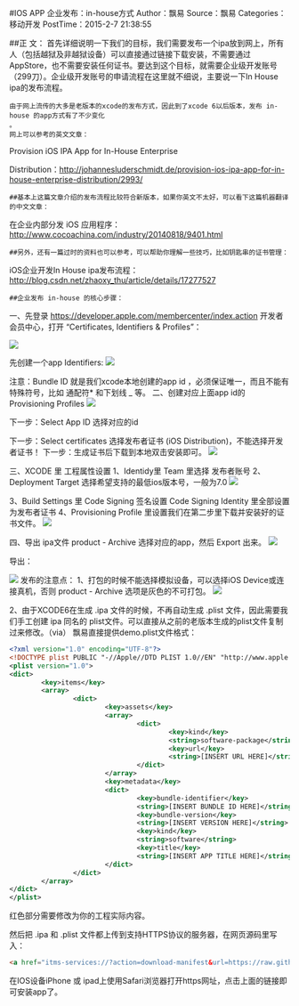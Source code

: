#IOS APP 企业发布：in-house方式
Author：飘易 Source：飘易
Categories：移动开发 PostTime：2015-2-7 21:38:55

##正 文：
    首先详细说明一下我们的目标，我们需要发布一个ipa放到网上，所有人（包括越狱及非越狱设备）可以直接通过链接下载安装，不需要通过AppStore，也不需要安装任何证书。要达到这个目标，就需要企业级开发账号（299刀）。企业级开发账号的申请流程在这里就不细说，主要说一下In House ipa的发布流程。
    
    由于网上流传的大多是老版本的xcode的发布方式，因此到了xcode 6以后版本，发布 in-house 的app方式有了不少变化
    。
    网上可以参考的英文文章：
    
Provision iOS IPA App for In-House Enterprise

Distribution：http://johannesluderschmidt.de/provision-ios-ipa-app-for-in-house-enterprise-distribution/2993/

    ##基本上这篇文章介绍的发布流程比较符合新版本，如果你英文不太好，可以看下这篇机器翻译的中文文章：
    
在企业内部分发 iOS 应用程序：http://www.cocoachina.com/industry/20140818/9401.html

    ##另外，还有一篇过时的资料也可以参考，可以帮助你理解一些技巧，比如钥匙串的证书管理：
    
iOS企业开发In House ipa发布流程：http://blog.csdn.net/zhaoxy_thu/article/details/17277527

    ##企业发布 in-house 的核心步骤：
    
一、先登录 https://developer.apple.com/membercenter/index.action 开发者会员中心，打开 “Certificates, Identifiers & Profiles”：

<img src="http://www.piaoyi.org/upimg/file071127_08/02/201551711491888.jpg" />

先创建一个app Identifiers:
<img src="http://www.piaoyi.org/upimg/file071127_08/02/201551711544333.jpg" />


注意：Bundle ID 就是我们xcode本地创建的app id ，必须保证唯一，而且不能有特殊符号，比如 通配符* 和下划线 _ 等。
二、创建对应上面app id的 Provisioning Profiles
<img src="http://www.piaoyi.org/upimg/file071127_08/02/201551711591978.jpg" />

下一步：Select App ID 选择对应的id

下一步：Select certificates 选择发布者证书 (iOS Distribution)，不能选择开发者证书！
下一步：生成证书后下载到本地双击安装即可。
<img src="http://www.piaoyi.org/upimg/file071127_08/02/20155171224891.jpg" />


三、XCODE 里 工程属性设置
1、Identidy里 Team 里选择 发布者账号
2、Deployment Target 选择希望支持的最低ios版本号，一般为7.0
<img src="http://www.piaoyi.org/upimg/file071127_08/02/20155171211258.jpg"/>

3、Build Settings 里 Code Signing 签名设置 Code Signing Identity 里全部设置为发布者证书
4、Provisioning Profile 里设置我们在第二步里下载并安装好的证书文件。
<img src="http://www.piaoyi.org/upimg/file071127_08/02/201551712141858.jpg"/>

四、导出 ipa文件
product - Archive 选择对应的app，然后 Export 出来。
<img src="http://www.piaoyi.org/upimg/file071127_08/02/201551712191619.jpg"/>


导出：

<img src="http://www.piaoyi.org/upimg/file071127_08/02/201551712204866.jpg"/>
发布的注意点：
1、打包的时候不能选择模拟设备，可以选择iOS Device或连接真机，否则 product - Archive 选项是灰色的不可打包。
<img src="http://www.piaoyi.org/upimg/file071127_08/02/201551721333993.jpg"/>

2、由于XCODE6在生成 .ipa 文件的时候，不再自动生成 .plist 文件，因此需要我们手工创建 ipa 同名的 plist文件。可以直接从之前的老版本生成的plist文件复制过来修改。（via）
飘易直接提供demo.plist文件格式：
```xml
<?xml version="1.0" encoding="UTF-8"?>
<!DOCTYPE plist PUBLIC "-//Apple//DTD PLIST 1.0//EN" "http://www.apple.com/DTDs/PropertyList-1.0.dtd">
<plist version="1.0">
<dict>
        <key>items</key>
        <array>
                <dict>
                        <key>assets</key>
                        <array>
                                <dict>
                                        <key>kind</key>
                                        <string>software-package</string>
                                        <key>url</key>
                                        <string>[INSERT URL HERE]</string>
                                </dict>
                        </array>
                        <key>metadata</key>
                        <dict>
                                <key>bundle-identifier</key>
                                <string>[INSERT BUNDLE ID HERE]</string>
                                <key>bundle-version</key>
                                <string>[INSERT VERSION HERE]</string>
                                <key>kind</key>
                                <string>software</string>
                                <key>title</key>
                                <string>[INSERT APP TITLE HERE]</string>
                        </dict>
                </dict>
        </array>
</dict>
</plist>
```
红色部分需要修改为你的工程实际内容。

然后把 .ipa 和 .plist 文件都上传到支持HTTPS协议的服务器，在网页源码里写入：
```html
<a href="itms-services://?action=download-manifest&url=https://raw.githubusercontent.com/tanzhihang/weihuobao/master/com.buyigang.weihuobao.plist" id="text">Install the In-House App</a> 
```
 
在IOS设备iPhone 或 ipad上使用Safari浏览器打开https网址，点击上面的链接即可安装app了。
